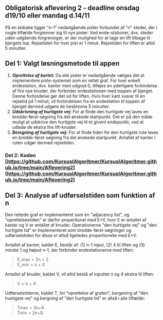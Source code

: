 ## Obligatorisk aflevering 2 - deadline onsdag d19/10 eller mandag d.14/11

På en skibake ligger "n-1" nedadgående pister forbundet af "n" steder, der i nogle tilfælde forgrenner sig til nye pister. Ved ende-stationer, dvs. steder uden udgående forgreninger, er der mulighed for at tage en lift tilbage til bjergets top. Rejsetiden for hver pist er 1 minut. Rejsetiden for liften er altid 5 minutter.

## Del 1: Valgt løsningsmetode til appen
1. ***Oprettelse af kortet:*** Da alle pister er nedadgående vælges det at implementere piste-systemet som en rettet graf. For hver enkelt endestation, dvs. kanter med udgrad 0, tilføjes en yderligere forbindelse af fire nye knuder, der forbinder endestationen med toppen af bjerget. Denne forbindelse gør det ud for liften. Hvis hver kant svarer til en rejsetid på 1 minut, vil forbindelsen fra en endestation til toppen af bjerget dermed udgøre de beskrevne 5 minutter.     
2. ***Udskrivning af hurtigste vej:*** For at finde den hurtigste vej laves en bredde-først-søgning fra det ønskede startpunkt. Det er på den måde muligt at udskrive den hurtigste vej til et givent endepunkt, ved at udlade de ekstra fire lift-knuder.      
3. ***Beregning af hurtigste vej:*** For at finde tiden for den hurtigste rute laves en bredde-først-søgning fra det ønskede startpunkt. Antallet af kanter i ruten udgør dermed rejsetiden.   

### Del 2: Koden [https://github.com/KursusIAlgoritmer/KursusIAlgoritmer.github.io/tree/main/Aflevering2](https://github.com/KursusIAlgoritmer/KursusIAlgoritmer.github.io/tree/main/Aflevering2)

## Del 3: Analyse af udførselstiden som funktion af n
Den rettede graf er implementeret som en "adjacency list", og "oprettelsestiden" er derfor propertionel med E+V, hvor E er antallet af kanter og V er antallet af knuder. Operationerne "den hurtigste vej" og "den hurtigste tid" er implementeret som bredde-først-søgninger og udførselstiden for disse er altså ligeledes propertionelle med E+V.

Antallet af kanter, kaldet E, består af: (1) n-1 input, (2) 4 til liften og (3) mindst 1 og højest n-1, der forbinder endestationerne med liften:   
>E_max = 2n + 2   
>E_min = n + 4       

Antallet af knuder, kaldet V, vil altid bestå af inputtet n og 4 ekstra til liften:   
>V = n + 4       

Udførselstiderne, kaldet T, for "oprettelse af grafen", bergening af "den hustigste vej" og bergning af "den hurtigste tid" er altså i alle tilfælde:     
>Tmax = 3n+6    
>Tmin = 2n+8    
